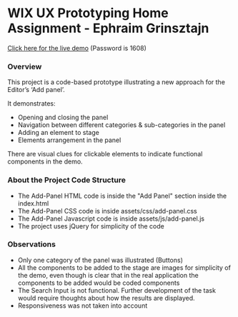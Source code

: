 # WIX UX Prototyping Home Assignment - Ephraim Grinsztajn

[Click here for the live demo](https://ephraimgrin.com/wix-home-task)
(Password is 1608)

### Overview
This project is a code-based prototype illustrating a new approach for the Editor’s ‘Add panel’. 

It demonstrates:
- Opening and closing the panel
- Navigation between different categories & sub-categories in the panel
- Adding an element to stage
- Elements arrangement in the panel

There are visual clues for clickable elements to indicate functional components in the demo.

### About the Project Code Structure
- The Add-Panel HTML code is  inside the "Add Panel" section inside the index.html
- The Add-Panel CSS code is inside assets/css/add-panel.css
- The Add-Panel Javascript code is inside assets/js/add-panel.js
- The project uses jQuery for simplicity of the code

### Observations
- Only one category of the panel was illustrated (Buttons)
- All the components to be added to the stage are images for simplicity of the demo, even though is clear that in the real application the components to be added would be coded components
- The Search Input is not functional. Further development of the task would require thoughts about how the results are displayed.
- Responsiveness was not taken into account